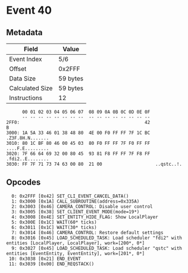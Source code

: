 # Event 40

## Metadata

| Field           | Value    |
|-----------------|----------|
| Event Index     | 5/6      |
| Offset          | 0x2FFF   |
| Data Size       | 59 bytes |
| Calculated Size | 59 bytes |
| Instructions    | 12       |

```
      00 01 02 03 04 05 06 07  08 09 0A 0B 0C 0D 0E 0F
      -- -- -- -- -- -- -- --  -- -- -- -- -- -- -- --
2FF0:                                               42                 B
3000: 1A 5A 33 46 01 38 48 80  4E 00 F0 FF FF 7F 1C BC  .Z3F.8H.N.......
3010: 80 1C BF 80 46 00 45 03  80 F0 FF FF 7F F0 FF FF  ....F.E.........
3020: 7F 66 64 69 32 00 80 45  93 81 F8 FF FF 7F F8 FF  .fdi2..E........
3030: FF 7F 71 73 74 63 00 80  21 00                    ..qstc..!.      
```

## Opcodes

```
  0: 0x2FFF [0x42] SET_CLI_EVENT_CANCEL_DATA()
  1: 0x3000 [0x1A] CALL_SUBROUTINE(address=0x335A)
  2: 0x3003 [0x46] CAMERA_CONTROL: Disable user control
  3: 0x3005 [0x38] SET_CLIENT_EVENT_MODE(mode=19*)
  4: 0x3008 [0x4E] SET_ENTITY_HIDE_FLAG: Show LocalPlayer
  5: 0x300E [0x1C] WAIT(60* ticks)
  6: 0x3011 [0x1C] WAIT(30* ticks)
  7: 0x3014 [0x46] CAMERA_CONTROL: Restore default settings
  8: 0x3016 [0x45] LOAD_SCHEDULED_TASK: Load scheduler "fdi2" with entities [LocalPlayer, LocalPlayer], work=[200*, 0*]
  9: 0x3027 [0x45] LOAD_SCHEDULED_TASK: Load scheduler "qstc" with entities [EventEntity, EventEntity], work=[201*, 0*]
 10: 0x3038 [0x21] END_EVENT
 11: 0x3039 [0x00] END_REQSTACK()
```
